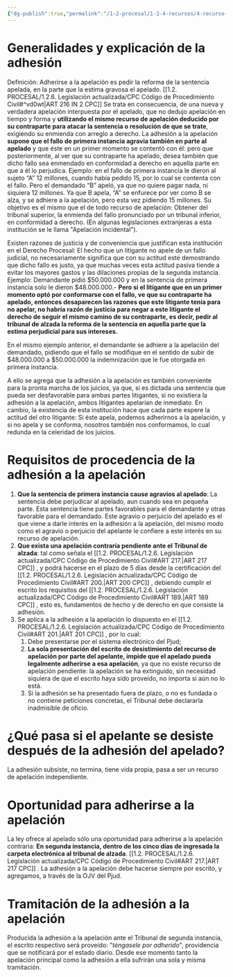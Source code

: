 ```yaml
---
{"dg-publish":true,"permalink":"/1-2-procesal/1-2-4-recursos/4-recurso-de-apelacion/4-6-adhesion-a-la-apelacion/","tags":["Procesal"]}
---
```



# Generalidades y explicación de la adhesión 

Definición: Adherirse a la apelación es pedir la reforma de la sentencia apelada, en la parte que la estima gravosa el apelado. [[1.2. PROCESAL/1.2.6. Legislación actualizada/CPC Código de Procedimiento Civil#^vd0wt\|ART 216 IN 2 CPC]]
Se trata en consecuencia, de una nueva y verdadera apelación interpuesta por el apelado, que no dedujo apelación en tiempo y forma y **utilizando el mismo recurso de apelación deducido por su contraparte para atacar la sentencia o resolución de que se trate**, exigiendo su enmienda con arreglo a derecho.
La adhesión a la apelación **supone que el fallo de primera instancia agravia también en parte al apelado** y que éste en un primer momento se contentó con él: pero que posteriormente, al ver que su contraparte ha apelado, desea también que dicho fallo sea enmendado en conformidad a derecho en aquella parte en que a él lo perjudica.
Ejemplo: en el fallo de primera instancia le dieron al sujeto “A” 12 millones, cuando había pedido 15, por lo cual se contenta con el fallo. Pero el demandado “B” apeló, ya que no quiere pagar nada, ni siquiera 12 millones. Ya que B apela, “A” se enfurece por ver como B se alza, y se adhiere a la apelación, pero esta vez pidiendo 15 millones.
Su objetivo es el mismo que el de todo recurso de apelación: Obtener del tribunal superior, la enmienda del fallo pronunciado por un tribunal inferior, en conformidad a derecho. (En algunas legislaciones extranjeras a esta institución se le llama "Apelación incidental").

Existen razones de justicia y de conveniencia que justifican esta institución en el Derecho Procesal: El hecho que un litigante no apele de un fallo judicial, no necesariamente significa que con su actitud esté demostrando que dicho fallo es justo, ya que muchas veces esta actitud pasiva tiende a evitar los mayores gastos y las dilaciones propias de la segunda instancia.
Ejemplo: Demandante pidió $50.000.000 y en la sentencia de primera instancia solo le dieron $48.000.000.- **Pero si el litigante que en un primer momento optó por conformarse con el fallo, ve que su contraparte ha apelado, entonces desaparecen las razones que este litigante tenía para no apelar, no habría razón de justicia para negar a este litigante el derecho de seguir el mismo camino de su contraparte, es decir, pedir al tribunal de alzada la reforma de la sentencia en aquella parte que la estima perjudicial para sus intereses.** 

En el mismo ejemplo anterior, el demandante se adhiere a la apelación del demandado, pidiendo que el fallo se modifique en el sentido de subir de $48.000.000 a $50.000.000 la indemnización que le fue otorgada en primera instancia.

A ello se agrega que la adhesión a la apelación es también conveniente para la pronta marcha de los juicios, ya que, si es dictada una sentencia que pueda ser desfavorable para ambas partes litigantes, si no existiera la adhesión a la apelación, ambos litigantes apelarían de inmediato. En cambio, la existencia de esta institución hace que cada parte espere la actitud del otro litigante: Si éste apela, podemos adherirnos a la apelación, y si no apela y se conforma, nosotros también nos conformamos, lo cual redunda en la celeridad de los juicios.

# Requisitos de procedencia de la adhesión a la apelación

 1. **Que la sentencia de primera instancia cause agravios al apelado**: La sentencia debe perjudicar al apelado, aun cuando sea en pequeña parte. Esta sentencia tiene partes favorables para el demandante y otras favorable para el demandado. Este agravio o perjuicio del apelado es el que viene a darle interés en la adhesión a la apelación, del mismo modo como el agravio o perjuicio del apelante le confiere a este interés en su recurso de apelación.
 2. **Que exista una apelación contraria pendiente ante el Tribunal de alzada**: tal como señala el [[1.2. PROCESAL/1.2.6. Legislación actualizada/CPC Código de Procedimiento Civil#ART 217.\|ART 217 CPC]] , y podrá hacerse en el plazo de 5 días desde la certificación del [[1.2. PROCESAL/1.2.6. Legislación actualizada/CPC Código de Procedimiento Civil#ART 200.\|ART 200 CPC]] , debiendo cumplir el escrito los requisitos del [[1.2. PROCESAL/1.2.6. Legislación actualizada/CPC Código de Procedimiento Civil#ART 189.\|ART 189 CPC]] , esto es, fundamentos de hecho y de derecho en que consiste la adhesión.
 3. Se aplica a la adhesión a la apelación lo dispuesto en el  [[1.2. PROCESAL/1.2.6. Legislación actualizada/CPC Código de Procedimiento Civil#ART 201.\|ART 201 CPC]] , por lo cual: 
	 1. Debe presentarse por el sistema electrónico del Pjud; 
	 2. **La sola presentación del escrito de desistimiento del recurso de apelación por parte del apelante, impide que el apelado pueda legalmente adherirse a esa apelación**, ya que no existe recurso de apelación pendiente: la apelación se ha extinguido, sin necesidad siquiera de que el escrito haya sido proveído, no importa si aún no lo está.
	 3. Si la adhesión se ha presentado fuera de plazo, o no es fundada o no contiene peticiones concretas, el Tribunal debe declararla inadmisible de oficio. 

# ¿Qué pasa si el apelante se desiste después de la adhesión del apelado?

La adhesión subsiste, no termina, tiene vida propia, pasa a ser un recurso de apelación independiente.

#  Oportunidad para adherirse a la apelación

La ley ofrece al apelado sólo una oportunidad para adherirse a la apelación contraria: **En segunda instancia, dentro de los cinco días de ingresada la carpeta electrónica al tribunal de alzada**. [[1.2. PROCESAL/1.2.6. Legislación actualizada/CPC Código de Procedimiento Civil#ART 217.\|ART 217 CPC]] . La adhesión a la apelación debe hacerse siempre por escrito, y agregamos, a través de la OJV del Pjud. 

# Tramitación de la adhesión a la apelación

Producida la adhesión a la apelación ante el Tribunal de segunda instancia, el escrito respectivo será proveído: "*téngasele por adherido*", providencia que se notificará por el estado diario. Desde ese momento tanto la apelación principal como la adhesión a ella sufrirán una sola y misma tramitación. 

